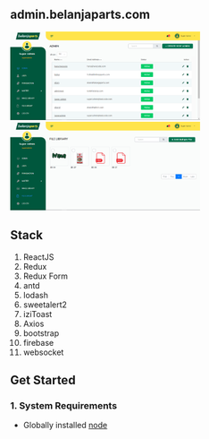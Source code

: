 ## admin.belanjaparts.com

<img src="./ss/admin.PNG" width="340">
<img src="./ss/file.PNG" width="340">

## Stack
1. ReactJS
2. Redux
3. Redux Form
4. antd
5. lodash
6. sweetalert2
7. iziToast
8. Axios
9. bootstrap
10. firebase
11. websocket

## Get Started

### 1. System Requirements

* Globally installed [node](https://nodejs.org/en/)
